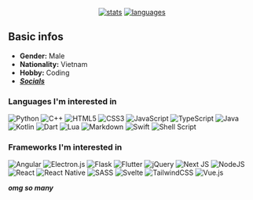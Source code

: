 <div align='center'>

<!--   # im endy and i code random stuff -->
 
  [![stats](https://github-readme-stats.vercel.app/api?username=Endy3032&count_private=true&show_icons=true&theme=nord&bg_color=-60,0e1420,262c38&icon_color=81A1C1&border_radius=10&border_color=2e3440&hide=stars&line_height=24)](https://github.com/anuraghazra/github-readme-stats)
  [![languages](https://github-readme-stats.vercel.app/api/top-langs/?username=Endy3032&theme=nord&bg_color=-60,161c28,262c38&border_radius=10&border_color=2e3440&layout=compact)](https://github.com/anuraghazra/github-readme-stats)
  
<!--   [![views](https://komarev.com/ghpvc/?username=Endy3032&color=1e2430&style=flat-square)](https://github.com/antonkomarev/github-profile-views-counter) -->

</div>

## Basic infos
- **Gender:** Male
- **Nationality:** Vietnam
- **Hobby:** Coding
- ***[Socials](https://linktr.ee/Endy3032)***

### Languages I'm interested in

![Python](https://img.shields.io/badge/python-3670A0?style=for-the-badge&logo=python&color=2E3440&logoColor=ECEFF4)
![C++](https://img.shields.io/badge/c++-%2300599C.svg?style=for-the-badge&logo=c%2B%2B&color=2E3440&logoColor=ECEFF4)
![HTML5](https://img.shields.io/badge/html5-%23E34F26.svg?style=for-the-badge&logo=html5&color=2E3440&logoColor=ECEFF4)
![CSS3](https://img.shields.io/badge/css3-%231572B6.svg?style=for-the-badge&logo=css3&color=2E3440&logoColor=ECEFF4)
![JavaScript](https://img.shields.io/badge/javascript-%23323330.svg?style=for-the-badge&logo=javascript&color=2E3440&logoColor=ECEFF4)
![TypeScript](https://img.shields.io/badge/typescript-%23007ACC.svg?style=for-the-badge&logo=typescript&color=2E3440&logoColor=ECEFF4)
![Java](https://img.shields.io/badge/java-%23ED8B00.svg?style=for-the-badge&logo=java&color=2E3440&logoColor=ECEFF4)
![Kotlin](https://img.shields.io/badge/kotlin-%230095D5.svg?style=for-the-badge&logo=kotlin&color=2E3440&logoColor=ECEFF4)
![Dart](https://img.shields.io/badge/dart-%230175C2.svg?style=for-the-badge&logo=dart&color=2E3440&logoColor=ECEFF4)
![Lua](https://img.shields.io/badge/lua-%232C2D72.svg?style=for-the-badge&logo=lua&color=2E3440&logoColor=ECEFF4)
![Markdown](https://img.shields.io/badge/markdown-%23000000.svg?style=for-the-badge&logo=markdown&color=2E3440&logoColor=ECEFF4)
![Swift](https://img.shields.io/badge/swift-F54A2A?style=for-the-badge&logo=swift&color=2E3440&logoColor=ECEFF4)
![Shell Script](https://img.shields.io/badge/shell_script-%23121011.svg?style=for-the-badge&logo=gnu-bash&color=2E3440&logoColor=ECEFF4)
  
### Frameworks I'm interested in

![Angular](https://img.shields.io/badge/angular-%23DD0031.svg?style=for-the-badge&logo=angular&color=2E3440&logoColor=ECEFF4)
![Electron.js](https://img.shields.io/badge/Electron-191970?style=for-the-badge&logo=Electron&color=2E3440&logoColor=ECEFF4)
![Flask](https://img.shields.io/badge/flask-%23000.svg?style=for-the-badge&logo=flask&color=2E3440&logoColor=ECEFF4)
![Flutter](https://img.shields.io/badge/Flutter-%2302569B.svg?style=for-the-badge&logo=Flutter&color=2E3440&logoColor=ECEFF4)
![jQuery](https://img.shields.io/badge/jquery-%230769AD.svg?style=for-the-badge&logo=jquery&color=2E3440&logoColor=ECEFF4)
![Next JS](https://img.shields.io/badge/Next-black?style=for-the-badge&logo=next.js&color=2E3440&logoColor=ECEFF4)
![NodeJS](https://img.shields.io/badge/node.js-6DA55F?style=for-the-badge&logo=node.js&color=2E3440&logoColor=ECEFF4)
![React](https://img.shields.io/badge/react-%2320232a.svg?style=for-the-badge&logo=react&color=2E3440&logoColor=ECEFF4)
![React Native](https://img.shields.io/badge/react_native-%2320232a.svg?style=for-the-badge&logo=react&color=2E3440&logoColor=ECEFF4)
![SASS](https://img.shields.io/badge/SASS-hotpink.svg?style=for-the-badge&logo=SASS&color=2E3440&logoColor=ECEFF4)
![Svelte](https://img.shields.io/badge/svelte-%23f1413d.svg?style=for-the-badge&logo=svelte&color=2E3440&logoColor=ECEFF4)
![TailwindCSS](https://img.shields.io/badge/tailwindcss-%2338B2AC.svg?style=for-the-badge&logo=tailwind-css&color=2E3440&logoColor=ECEFF4)
![Vue.js](https://img.shields.io/badge/vuejs-%2335495e.svg?style=for-the-badge&logo=vuedotjs&color=2E3440&logoColor=ECEFF4)

***omg so many***

<!--
**Endy3032/Endy3032** is a ✨ _special_ ✨ repository because its `README.md` (this file) appears on your GitHub profile.

Here are some ideas to get you started:

- 🔭 I’m currently working on ...
- 🌱 I’m currently learning ...
- 👯 I’m looking to collaborate on ...
- 🤔 I’m looking for help with ...
- 💬 Ask me about ...
- 📫 How to reach me: ...
- 😄 Pronouns: ...
- ⚡ Fun fact: ...

hmmmmmmmmmmmmmmmmmmm
-->
